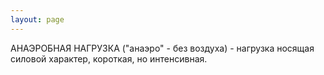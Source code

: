 ```yaml
---
layout: page
---
```

АНАЭРОБНАЯ НАГРУЗКА ("анаэро" - без воздуха) - нагрузка носящая силовой характер, короткая, но интенсивная.